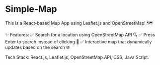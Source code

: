 # Simple-Map
This is a React-based Map App using Leaflet.js and OpenStreetMap! 🗺️

✨ Features:
✅ Search for a location using OpenStreetMap API 🔍
✅ Press Enter to search instead of clicking 🚀
✅ Interactive map that dynamically updates based on the search 🌐

Tech Stack: React.js, Leaflet.js, OpenStreetMap API, CSS, Java Script.